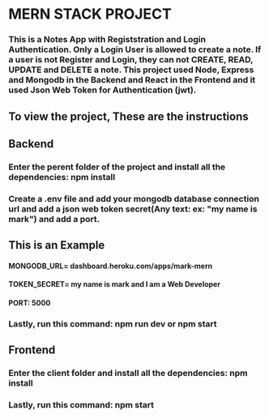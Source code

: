 # MERN STACK PROJECT

### This is a Notes App with Registstration and Login Authentication. Only a Login User is allowed to create a note. If a user is not Register and Login, they can not CREATE, READ, UPDATE and DELETE a note. This project used Node, Express and Mongodb in the Backend and React in the Frontend and it used Json Web Token for Authentication (jwt).

## To view the project, These are the instructions

## Backend
### Enter the perent folder of the project and install all the dependencies: npm install
### Create a .env file and add your mongodb database connection url and add a json web token secret(Any text: ex: "my name is mark") and add a port.

## This is an Example
#### MONGODB_URL= dashboard.heroku.com/apps/mark-mern
#### TOKEN_SECRET= my name is mark and I am a Web Developer
#### PORT: 5000
### Lastly, run this command:  npm run dev  or  npm start

## Frontend
### Enter the client folder and install all the dependencies: npm install
### Lastly, run this command: npm start
